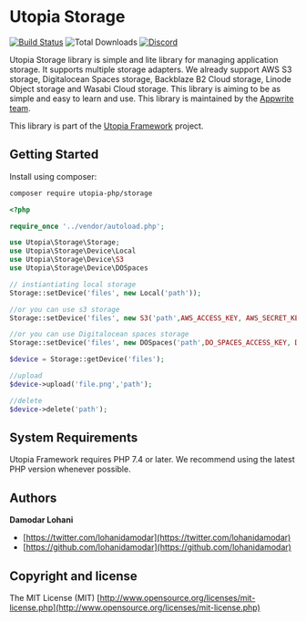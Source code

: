 # Utopia Storage

[![Build Status](https://travis-ci.org/utopia-php/ab.svg?branch=master)](https://travis-ci.com/utopia-php/storage)
![Total Downloads](https://img.shields.io/packagist/dt/utopia-php/storage.svg)
[![Discord](https://img.shields.io/discord/564160730845151244?label=discord)](https://appwrite.io/discord)

Utopia Storage library is simple and lite library for managing application storage. It supports multiple storage adapters. We already support AWS S3 storage, Digitalocean Spaces storage, Backblaze B2 Cloud storage, Linode Object storage and Wasabi Cloud storage. This library is aiming to be as simple and easy to learn and use. This library is maintained by the [Appwrite team](https://appwrite.io).

This library is part of the [Utopia Framework](https://github.com/utopia-php/framework) project.


## Getting Started

Install using composer:
```bash
composer require utopia-php/storage
```

```php
<?php

require_once '../vendor/autoload.php';

use Utopia\Storage\Storage;
use Utopia\Storage\Device\Local
use Utopia\Storage\Device\S3
use Utopia\Storage\Device\DOSpaces

// instiantiating local storage
Storage::setDevice('files', new Local('path'));

//or you can use s3 storage
Storage::setDevice('files', new S3('path',AWS_ACCESS_KEY, AWS_SECRET_KEY,AWS_BUCKET_NAME, AWS_REGION, AWS_ACL_FLAG));

//or you can use Digitalocean spaces storage
Storage::setDevice('files', new DOSpaces('path',DO_SPACES_ACCESS_KEY, DO_SPACES_SECRET_KEY,DO_SPACES_BUCKET_NAME, DO_SPACES_REGION, AWS_ACL_FLAG));

$device = Storage::getDevice('files');

//upload
$device->upload('file.png','path');

//delete
$device->delete('path');

```

## System Requirements

Utopia Framework requires PHP 7.4 or later. We recommend using the latest PHP version whenever possible.

## Authors

**Damodar Lohani**

+ [https://twitter.com/lohanidamodar](https://twitter.com/lohanidamodar)
+ [https://github.com/lohanidamodar](https://github.com/lohanidamodar)

## Copyright and license

The MIT License (MIT) [http://www.opensource.org/licenses/mit-license.php](http://www.opensource.org/licenses/mit-license.php)
